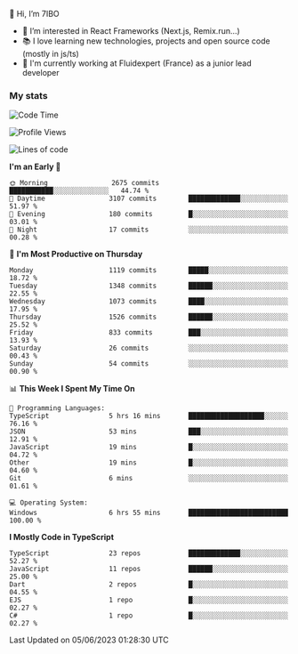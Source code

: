 👋 Hi, I’m 7IBO

- 👀 I’m interested in React Frameworks (Next.js, Remix.run...)
- 📚 I love learning new technologies, projects and open source code (mostly in js/ts)
- 💼 I'm currently working at Fluidexpert (France) as a junior lead developer

### My stats
<!--START_SECTION:waka-->
![Code Time](http://img.shields.io/badge/Code%20Time-7%20hrs%204%20mins-blue)

![Profile Views](http://img.shields.io/badge/Profile%20Views-70-blue)

![Lines of code](https://img.shields.io/badge/From%20Hello%20World%20I%27ve%20Written-7.8%20million%20lines%20of%20code-blue)

**I'm an Early 🐤** 

```text
🌞 Morning                2675 commits        ███████████░░░░░░░░░░░░░░   44.74 % 
🌆 Daytime                3107 commits        █████████████░░░░░░░░░░░░   51.97 % 
🌃 Evening                180 commits         █░░░░░░░░░░░░░░░░░░░░░░░░   03.01 % 
🌙 Night                  17 commits          ░░░░░░░░░░░░░░░░░░░░░░░░░   00.28 % 
```
📅 **I'm Most Productive on Thursday** 

```text
Monday                   1119 commits        █████░░░░░░░░░░░░░░░░░░░░   18.72 % 
Tuesday                  1348 commits        ██████░░░░░░░░░░░░░░░░░░░   22.55 % 
Wednesday                1073 commits        ████░░░░░░░░░░░░░░░░░░░░░   17.95 % 
Thursday                 1526 commits        ██████░░░░░░░░░░░░░░░░░░░   25.52 % 
Friday                   833 commits         ███░░░░░░░░░░░░░░░░░░░░░░   13.93 % 
Saturday                 26 commits          ░░░░░░░░░░░░░░░░░░░░░░░░░   00.43 % 
Sunday                   54 commits          ░░░░░░░░░░░░░░░░░░░░░░░░░   00.90 % 
```


📊 **This Week I Spent My Time On** 

```text
💬 Programming Languages: 
TypeScript               5 hrs 16 mins       ███████████████████░░░░░░   76.16 % 
JSON                     53 mins             ███░░░░░░░░░░░░░░░░░░░░░░   12.91 % 
JavaScript               19 mins             █░░░░░░░░░░░░░░░░░░░░░░░░   04.72 % 
Other                    19 mins             █░░░░░░░░░░░░░░░░░░░░░░░░   04.60 % 
Git                      6 mins              ░░░░░░░░░░░░░░░░░░░░░░░░░   01.61 % 

💻 Operating System: 
Windows                  6 hrs 55 mins       █████████████████████████   100.00 % 
```

**I Mostly Code in TypeScript** 

```text
TypeScript               23 repos            █████████████░░░░░░░░░░░░   52.27 % 
JavaScript               11 repos            ██████░░░░░░░░░░░░░░░░░░░   25.00 % 
Dart                     2 repos             █░░░░░░░░░░░░░░░░░░░░░░░░   04.55 % 
EJS                      1 repo              █░░░░░░░░░░░░░░░░░░░░░░░░   02.27 % 
C#                       1 repo              █░░░░░░░░░░░░░░░░░░░░░░░░   02.27 % 
```




 Last Updated on 05/06/2023 01:28:30 UTC
<!--END_SECTION:waka-->
